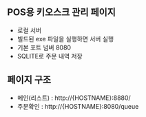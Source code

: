 ## POS용 키오스크 관리 페이지
- 로컬 서버 
- 빌드된 exe 파일을 실행하면 서버 실행
- 기본 포트 넘버 8080
- SQLITE로 주문 내역 저장

## 페이지 구조
- 메인(리스트) : http://{HOSTNAME}:8880/
- 주문확인 : http://{HOSTNAME}:8080/queue